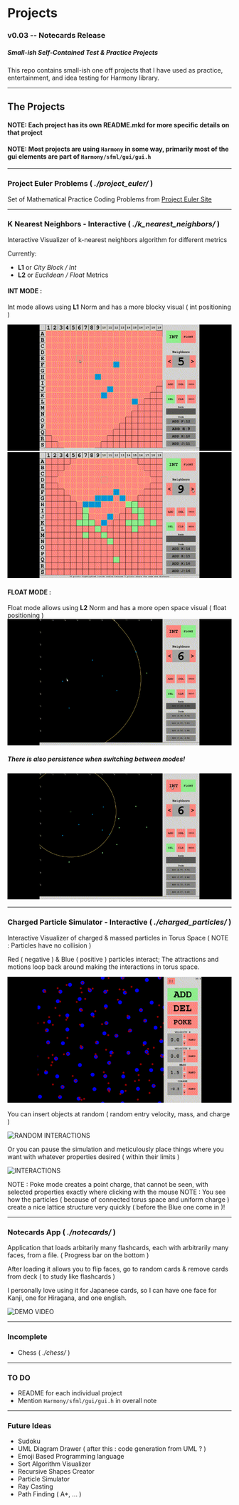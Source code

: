 # Projects
### v0.03 -- Notecards Release
##### Small-ish Self-Contained Test & Practice Projects
This repo contains small-ish one off projects that I have used as practice, entertainment, and idea testing for Harmony library.

---
## The Projects

#### NOTE: Each project has its own README.mkd for more specific details on that project

#### NOTE: Most projects are using `Harmony` in some way, primarily most of the gui elements are part of `Harmony/sfml/gui/gui.h`

---
### Project Euler Problems ( *./project_euler/* )
Set of Mathematical Practice Coding Problems from [Project Euler Site](https://projecteuler.net/)

---
### K Nearest Neighbors - Interactive ( *./k\_nearest\_neighbors/* )
Interactive Visualizer of k-nearest neighbors algorithm for different metrics

Currently:

* **L1** or *City Block / Int*
* **L2** or *Euclidean / Float* Metrics

#### INT MODE :
Int mode allows using **L1** Norm and has a more blocky visual ( int positioning )

![SELECTING SCREENCAP](https://github.com/b-j-roberts/Projects/raw/master/demos/k_nearest_neighbors/int_selecting_screencap_2.gif)
![RESPONSIVE SCREENCAP](https://github.com/b-j-roberts/Projects/raw/master/demos/k_nearest_neighbors/int_responsive_screencap.gif)

#### FLOAT MODE :
Float mode allows using **L2** Norm and has a more open space visual ( float positioning )
![RESPONSIVE SCREENCAP](https://github.com/b-j-roberts/Projects/raw/master/demos/k_nearest_neighbors/float_responsive_screencap.gif)

##### There is also persistence when switching between modes!

![PERSISTENCE SCREENCAP](https://github.com/b-j-roberts/Projects/raw/master/demos/k_nearest_neighbors/mode_persistence_screencap.gif)

---
### Charged Particle Simulator - Interactive ( *./charged_particles/* )
Interactive Visualizer of charged & massed particles in Torus Space ( NOTE : Particles have no collision )


Red ( negative ) & Blue ( positive ) particles interact; The attractions and motions loop back around making the interactions in torus space.

![DEMO VIDEO](https://github.com/b-j-roberts/Projects/raw/master/demos/charged_particles/charge_miniclip.gif)

You can insert objects at random ( random entry velocity, mass, and charge )

![RANDOM INTERACTIONS](https://github.com/b-j-roberts/Projects/raw/master/demos/charged_particles/random_charged_screencap.gif)

Or you can pause the simulation and meticulously place things where you want with whatever properties desired ( within their limits )

![INTERACTIONS](https://github.com/b-j-roberts/Projects/raw/master/demos/charged_particles/explosion_charged_screencap.gif)

NOTE : Poke mode creates a point charge, that cannot be seen, with selected properties exactly where clicking with the mouse
NOTE : You see how the particles ( because of connected torus space and uniform charge ) create a nice lattice structure very quickly ( before the Blue one come in )!

---
### Notecards App ( *./notecards/* )
Application that loads arbitarily many flashcards, each with arbitrarily many faces, from a file. ( Progress bar on the bottom )

After loading it allows you to flip faces, go to random cards & remove cards from deck ( to study like flashcards )

I personally love using it for Japanese cards, so I can have one face for Kanji, one for Hiragana, and one english.

![DEMO VIDEO](https://github.com/b-j-roberts/Projects/raw/master/demos/notecards/notecard_demo_screencap.gif)

---
### Incomplete
* Chess ( *./chess/* )


---
### TO DO
* README for each individual project
* Mention `Harmony/sfml/gui/gui.h` in overall note

---
### Future Ideas
* Sudoku
* UML Diagram Drawer ( after this : code generation from UML ? )
* Emoji Based Programming language
* Sort Algorithm Visualizer
* Recursive Shapes Creator
* Particle Simulator
* Ray Casting
* Path Finding ( A*, ... )
